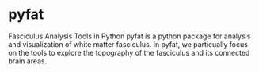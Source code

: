 # pyfat
Fasciculus Analysis Tools in Python
pyfat is a python package for analysis and visualization of white matter fasciculus. 
In pyfat, we particually focus on the tools to explore the topography of the fasciculus and its connected brain areas.
